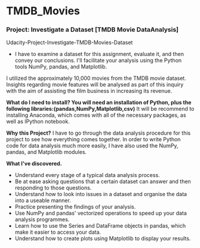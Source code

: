 # TMDB_Movies

### Project: Investigate a Dataset [TMDB Movie DataAnalysis]

Udacity-Project-Investigate-TMDB-Movies-Dataset
- I have to examine a dataset for this assignment, evaluate it, and then convey our conclusions. I'll facilitate your analysis using the Python tools NumPy, pandas, and Matplotlib.

I utilized the approximately 10,000 movies from the TMDB movie dataset. Insights regarding movie features will be analysed as part of this inquiry with the aim of assisting the film business in increasing its revenue.

**What do I need to install? You will need an installation of Python, plus the following libraries:(pandas,NumPy,Matplotlib,csv)**
It will be recommend to installing Anaconda, which comes with all of the necessary packages, as well as IPython notebook.

**Why this Project?**
I have to go through the data analysis procedure for this project to see how everything comes together. In order to write Python code for data analysis much more easily, I have also used the NumPy, pandas, and Matplotlib modules.

**What I've discovered.**
- Understand every stage of a typical data analysis process.
- Be at ease asking questions that a certain dataset can answer and then responding to those questions.
- Understand how to look into issues in a dataset and organise the data into a useable manner.
- Practice presenting the findings of your analysis.
- Use NumPy and pandas' vectorized operations to speed up your data analysis programmes.
- Learn how to use the Series and DataFrame objects in pandas, which make it easier to access your data.
- Understand how to create plots using Matplotlib to display your results.
